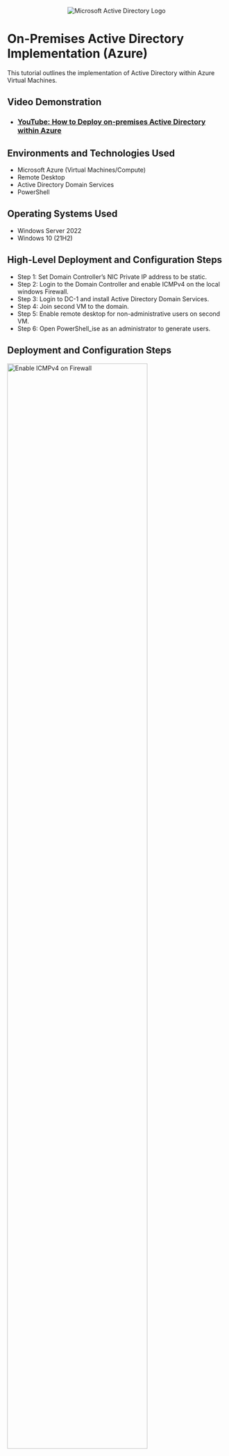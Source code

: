<p align="center">
<img src="https://i.imgur.com/pU5A58S.png" alt="Microsoft Active Directory Logo"/>
</p>

<h1>On-Premises Active Directory Implementation (Azure)</h1>
This tutorial outlines the implementation of Active Directory within Azure Virtual Machines.<br />


<h2>Video Demonstration</h2>

- ### [YouTube: How to Deploy on-premises Active Directory within Azure](https://youtu.be/1ykkNbECq84)

<h2>Environments and Technologies Used</h2>

- Microsoft Azure (Virtual Machines/Compute)
- Remote Desktop
- Active Directory Domain Services
- PowerShell

<h2>Operating Systems Used </h2>

- Windows Server 2022
- Windows 10 (21H2)

<h2>High-Level Deployment and Configuration Steps</h2>

- Step 1: Set Domain Controller’s NIC Private IP address to be static.
- Step 2: Login to the Domain Controller and enable ICMPv4 on the local windows Firewall.
- Step 3: Login to DC-1 and install Active Directory Domain Services.
- Step 4: Join second VM to the domain.
- Step 5: Enable remote desktop for non-administrative users on second VM.
- Step 6: Open PowerShell_ise as an administrator to generate users.

<h2>Deployment and Configuration Steps</h2>

<p>
<img src="https://i.imgur.com/dtWikXX.png" height="80%" width="80%" alt="Enable ICMPv4 on Firewall"/>
</p>
<p>
Enable ICMPv4 on the Domain Controller's local windows firewall.
</p>
<br />

<p>
<img src="https://i.imgur.com/XXmOzbs.png" height="80%" width="80%" alt="Disk Sanitization Steps"/>
</p>
<p>
Install Active Directory Domain Services on the Domain Controller.
</p>
<br />

<p>
<img src="https://i.imgur.com/iiI8beg.png" height="80%" width="80%" alt="Disk Sanitization Steps"/>
</p>
<p>
Open PowerShell_ise as an administrator to generate users.
</p>
<br />
